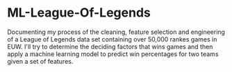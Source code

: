 # ML-League-Of-Legends
Documenting my process of the cleaning, feature selection and engineering of a League of Legends data set containing over 50,000 rankes games in EUW. I'll try to determine the deciding factors that wins games and then apply a machine learning model to predict win percentages for two teams given a set of features.
